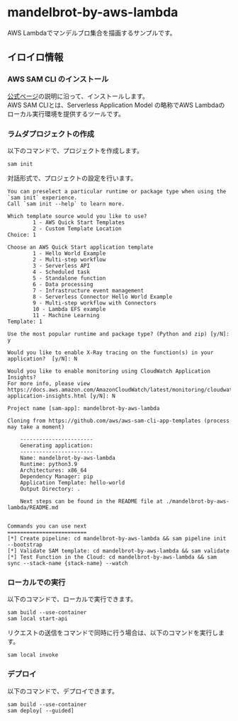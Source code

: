 # mandelbrot-by-aws-lambda

AWS Lambdaでマンデルブロ集合を描画するサンプルです。  

## イロイロ情報

### AWS SAM CLI のインストール

[公式ページ](https://docs.aws.amazon.com/ja_jp/serverless-application-model/latest/developerguide/install-sam-cli.html)の説明に沿って、インストールします。  
AWS SAM CLIとは、Serverless Application Model の略称でAWS Lambdaのローカル実行環境を提供するツールです。  

### ラムダプロジェクトの作成

以下のコマンドで、プロジェクトを作成します。  

```shell
sam init
```

対話形式で、プロジェクトの設定を行います。  

```shell
You can preselect a particular runtime or package type when using the `sam init` experience.
Call `sam init --help` to learn more.

Which template source would you like to use?
        1 - AWS Quick Start Templates
        2 - Custom Template Location
Choice: 1

Choose an AWS Quick Start application template
        1 - Hello World Example
        2 - Multi-step workflow
        3 - Serverless API
        4 - Scheduled task
        5 - Standalone function
        6 - Data processing
        7 - Infrastructure event management
        8 - Serverless Connector Hello World Example
        9 - Multi-step workflow with Connectors
        10 - Lambda EFS example
        11 - Machine Learning
Template: 1

Use the most popular runtime and package type? (Python and zip) [y/N]: y

Would you like to enable X-Ray tracing on the function(s) in your application?  [y/N]: N

Would you like to enable monitoring using CloudWatch Application Insights?
For more info, please view https://docs.aws.amazon.com/AmazonCloudWatch/latest/monitoring/cloudwatch-application-insights.html [y/N]: N

Project name [sam-app]: mandelbrot-by-aws-lambda

Cloning from https://github.com/aws/aws-sam-cli-app-templates (process may take a moment)

    -----------------------
    Generating application:
    -----------------------
    Name: mandelbrot-by-aws-lambda
    Runtime: python3.9
    Architectures: x86_64
    Dependency Manager: pip
    Application Template: hello-world
    Output Directory: .

    Next steps can be found in the README file at ./mandelbrot-by-aws-lambda/README.md


Commands you can use next
=========================
[*] Create pipeline: cd mandelbrot-by-aws-lambda && sam pipeline init --bootstrap
[*] Validate SAM template: cd mandelbrot-by-aws-lambda && sam validate
[*] Test Function in the Cloud: cd mandelbrot-by-aws-lambda && sam sync --stack-name {stack-name} --watch
```

### ローカルでの実行

以下のコマンドで、ローカルで実行できます。  

```shell
sam build --use-container
sam local start-api
```

リクエストの送信をコマンドで同時に行う場合は、以下のコマンドを実行します。  

```shell
sam local invoke
```

### デプロイ

以下のコマンドで、デプロイできます。  

```shell
sam build --use-container
sam deploy[ --guided]
```
